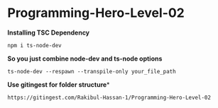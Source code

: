 # Programming-Hero-Level-02
**Installing TSC Dependency**
```
npm i ts-node-dev
```
**So you just combine node-dev and ts-node options**
```
ts-node-dev --respawn --transpile-only your_file_path
```
**Use gitingest for folder structure***
```
https://gitingest.com/Rakibul-Hassan-1/Programming-Hero-Level-02
```
